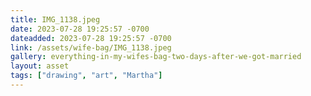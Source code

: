 ```yaml
---
title: IMG_1138.jpeg
date: 2023-07-28 19:25:57 -0700
dateadded: 2023-07-28 19:25:57 -0700
link: /assets/wife-bag/IMG_1138.jpeg
gallery: everything-in-my-wifes-bag-two-days-after-we-got-married
layout: asset
tags: ["drawing", "art", "Martha"]
--- 
```

